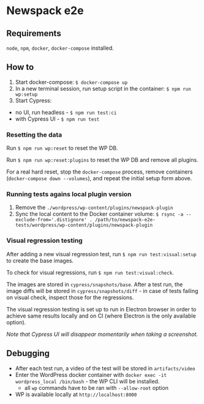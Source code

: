 # Newspack e2e

## Requirements

`node`, `npm`, `docker`, `docker-compose` installed.

## How to

1. Start docker-compose: `$ docker-compose up`
1. In a new terminal session, run setup script in the container: `$ npm run wp:setup`
1. Start Cypress:
  - no UI, run headless - `$ npm run test:ci`
  - with Cypress UI - `$ npm run test`

### Resetting the data

Run `$ npm run wp:reset` to reset the WP DB.

Run `$ npm run wp:reset:plugins` to reset the WP DB and remove all plugins.

For a real hard reset, stop the `docker-compose` process, remove containers (`docker-compose down --volumes`), and repeat the initial setup form above.

### Running tests agains local plugin version

1. Remove the `./wordpress/wp-content/plugins/newspack-plugin`
1. Sync the local content to the Docker container volume: `$ rsync -a --exclude-from='.distignore' . /path/to/newspack-e2e-tests/wordpress/wp-content/plugins/newspack-plugin`

### Visual regression testing

After adding a new visual regression test, run `$ npm run test:visual:setup` to create the base images.

To check for visual regressions, run `$ npm run test:visual:check`.

The images are stored in `cypress/snapshots/base`. After a test run, the image diffs will be stored in `cypress/snapshots/diff` - in case of tests failing on visual check, inspect those for the regressions.

The visual regression testing is set up to run in Electron browser in order to achieve same results locally and on CI (where Electron is the only available option).

_Note that Cypress UI will disappear momentarily when taking a screenshot._

## Debugging

- After each test run, a video of the test will be stored in `artifacts/video`
- Enter the WordPress docker container with `docker exec -it wordpress_local /bin/bash` - the WP CLI will be installed.
  - all `wp` commands have to be ran with `--allow-root` option
- WP is available locally at `http://localhost:8000`

